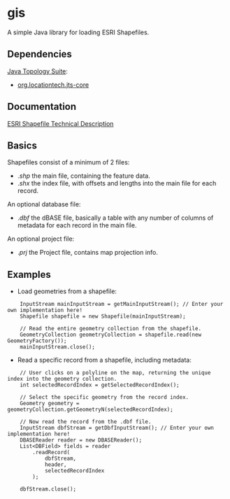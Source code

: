 # gis
A simple Java library for loading ESRI Shapefiles.

## Dependencies
[Java Topology Suite](https://github.com/locationtech/jts):
- [org.locationtech.jts-core](https://mvnrepository.com/artifact/org.locationtech.jts/jts-core)

## Documentation
[ESRI Shapefile Technical Description](./ShapefileTechnicalDescription.pdf)

## Basics
Shapefiles consist of a minimum of 2 files:
- ._shp_ the main file, containing the feature data.
- ._shx_ the index file, with offsets and lengths into the main file for each record.  

An optional database file:
- ._dbf_ the dBASE file, basically a table with any number of columns of metadata for each record in the main file.  

An optional project file:
- ._prj_ the Project file, contains map projection info.

## Examples
- Load geometries from a shapefile:
```
    InputStream mainInputStream = getMainInputStream(); // Enter your own implementation here!
    Shapefile shapefile = new Shapefile(mainInputStream);

    // Read the entire geometry collection from the shapefile.
    GeometryCollection geometryCollection = shapefile.read(new GeometryFactory());
    mainInputStream.close();
```
- Read a specific record from a shapefile, including metadata:
```
    // User clicks on a polyline on the map, returning the unique index into the geometry collection.
    int selectedRecordIndex = getSelectedRecordIndex();

    // Select the specific geometry from the record index.
    Geometry geometry = geometryCollection.getGeometryN(selectedRecordIndex);

    // Now read the record from the .dbf file.
    InputStream dbfStream = getDbfInputStream(); // Enter your own implementation here!
    DBASEReader reader = new DBASEReader();
    List<DBField> fields = reader
        .readRecord(
            dbfStream, 
            header, 
            selectedRecordIndex
        );

    dbfStream.close();
```
